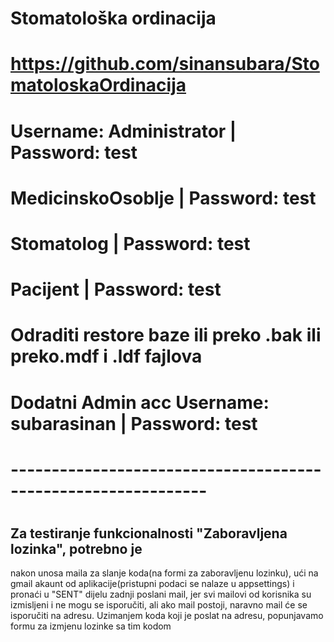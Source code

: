 # Stomatološka ordinacija
# https://github.com/sinansubara/StomatoloskaOrdinacija

# 
# Username: Administrator | Password: test
# MedicinskoOsoblje | Password: test
# Stomatolog | Password: test
# Pacijent | Password: test
#

# Odraditi restore baze ili preko .bak ili preko.mdf i .ldf fajlova
# Dodatni Admin acc Username: subarasinan | Password: test
# --------------------------------------------------------------
#
## Za testiranje funkcionalnosti "Zaboravljena lozinka", potrebno je
nakon unosa maila za slanje koda(na formi za zaboravljenu lozinku),
ući na gmail akaunt od aplikacije(pristupni podaci se nalaze u appsettings)
i pronaći u "SENT" dijelu zadnji poslani mail, jer svi mailovi od korisnika su izmisljeni
i ne mogu se isporučiti, ali ako mail postoji, naravno mail će se isporučiti na adresu.
Uzimanjem koda koji je poslat na adresu, popunjavamo formu za izmjenu lozinke sa tim kodom
